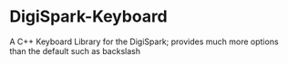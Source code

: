 # DigiSpark-Keyboard
A C++ Keyboard Library for the DigiSpark; provides much more options than the default such as backslash
